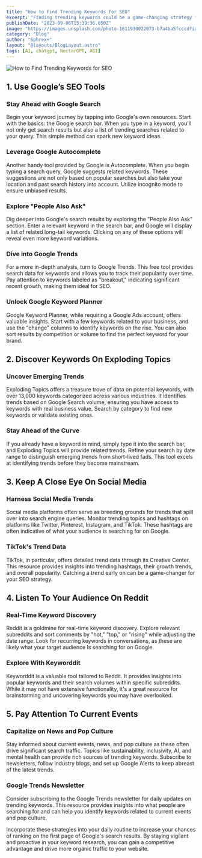 ```yaml
---
title: "How to Find Trending Keywords for SEO"
excerpt: "Finding trending keywords could be a game-changing strategy for your brand’s SEO efforts"
publishDate: "2023-09-06T15:39:36.050Z"
image: "https://images.unsplash.com/photo-1611930022073-b7a4ba5fcccd?ixlib=rb-4.0.3&ixid=M3wxMjA3fDB8MHxwaG90by1wYWdlfHx8fGVufDB8fHx8fA%3D%3D&auto=format&fit=crop&w=1287&q=80"
category: "Blog"
author: "Sphrex+"
layout: "@layouts/BlogLayout.astro"
tags: [AI, chatgpt, NectarGPT, AGI]
---
```


<img src="https://images.unsplash.com/photo-1526628953301-3e589a6a8b74?ixlib=rb-4.0.3&ixid=M3wxMjA3fDB8MHxwaG90by1wYWdlfHx8fGVufDB8fHx8fA%3D%3D&auto=format&fit=crop&w=1406&q=80" alt="How to Find Trending Keywords for SEO" />

<h2 id="1-use-google-s-seo-tools">1. Use Google’s SEO Tools</h2>
<h3 id="stay-ahead-with-google-search">Stay Ahead with Google Search</h3>
<p>Begin your keyword journey by tapping into Google&#39;s own resources. Start with the basics: the Google search bar. When you type in a keyword, you&#39;ll not only get search results but also a list of trending searches related to your query. This simple method can spark new keyword ideas.</p>
<h3 id="leverage-google-autocomplete">Leverage Google Autocomplete</h3>
<p>Another handy tool provided by Google is Autocomplete. When you begin typing a search query, Google suggests related keywords. These suggestions are not only based on popular searches but also take your location and past search history into account. Utilize incognito mode to ensure unbiased results.</p>
<h3 id="explore-people-also-ask-">Explore &quot;People Also Ask&quot;</h3>
<p>Dig deeper into Google&#39;s search results by exploring the &quot;People Also Ask&quot; section. Enter a relevant keyword in the search bar, and Google will display a list of related long-tail keywords. Clicking on any of these options will reveal even more keyword variations.</p>
<h3 id="dive-into-google-trends">Dive into Google Trends</h3>
<p>For a more in-depth analysis, turn to Google Trends. This free tool provides search data for keywords and allows you to track their popularity over time. Pay attention to keywords labeled as &quot;breakout,&quot; indicating significant recent growth, making them ideal for SEO.</p>
<h3 id="unlock-google-keyword-planner">Unlock Google Keyword Planner</h3>
<p>Google Keyword Planner, while requiring a Google Ads account, offers valuable insights. Start with a few keywords related to your business, and use the &quot;change&quot; columns to identify keywords on the rise. You can also sort results by competition or volume to find the perfect keyword for your brand.</p>
<h2 id="2-discover-keywords-on-exploding-topics">2. Discover Keywords On Exploding Topics</h2>
<h3 id="uncover-emerging-trends">Uncover Emerging Trends</h3>
<p>Exploding Topics offers a treasure trove of data on potential keywords, with over 13,000 keywords categorized across various industries. It identifies trends based on Google Search volume, ensuring you have access to keywords with real business value. Search by category to find new keywords or validate existing ones.</p>
<h3 id="stay-ahead-of-the-curve">Stay Ahead of the Curve</h3>
<p>If you already have a keyword in mind, simply type it into the search bar, and Exploding Topics will provide related trends. Refine your search by date range to distinguish emerging trends from short-lived fads. This tool excels at identifying trends before they become mainstream.</p>
<h2 id="3-keep-a-close-eye-on-social-media">3. Keep A Close Eye On Social Media</h2>
<h3 id="harness-social-media-trends">Harness Social Media Trends</h3>
<p>Social media platforms often serve as breeding grounds for trends that spill over into search engine queries. Monitor trending topics and hashtags on platforms like Twitter, Pinterest, Instagram, and TikTok. These hashtags are often indicative of what your audience is searching for on Google.</p>
<h3 id="tiktok-s-trend-data">TikTok&#39;s Trend Data</h3>
<p>TikTok, in particular, offers detailed trend data through its Creative Center. This resource provides insights into trending hashtags, their growth trends, and overall popularity. Catching a trend early on can be a game-changer for your SEO strategy.</p>
<h2 id="4-listen-to-your-audience-on-reddit">4. Listen To Your Audience On Reddit</h2>
<h3 id="real-time-keyword-discovery">Real-Time Keyword Discovery</h3>
<p>Reddit is a goldmine for real-time keyword discovery. Explore relevant subreddits and sort comments by &quot;hot,&quot; &quot;top,&quot; or &quot;rising&quot; while adjusting the date range. Look for recurring keywords in conversations, as these are likely what your target audience is searching for on Google.</p>
<h3 id="explore-with-keyworddit">Explore With Keyworddit</h3>
<p>Keyworddit is a valuable tool tailored to Reddit. It provides insights into popular keywords and their search volumes within specific subreddits. While it may not have extensive functionality, it&#39;s a great resource for brainstorming and uncovering keywords you may have overlooked.</p>
<h2 id="5-pay-attention-to-current-events">5. Pay Attention To Current Events</h2>
<h3 id="capitalize-on-news-and-pop-culture">Capitalize on News and Pop Culture</h3>
<p>Stay informed about current events, news, and pop culture as these often drive significant search traffic. Topics like sustainability, inclusivity, AI, and mental health can provide rich sources of trending keywords. Subscribe to newsletters, follow industry blogs, and set up Google Alerts to keep abreast of the latest trends.</p>
<h3 id="google-trends-newsletter">Google Trends Newsletter</h3>
<p>Consider subscribing to the Google Trends newsletter for daily updates on trending keywords. This resource provides insights into what people are searching for and can help you identify keywords related to current events and pop culture.</p>
<p>Incorporate these strategies into your daily routine to increase your chances of ranking on the first page of Google&#39;s search results. By staying vigilant and proactive in your keyword research, you can gain a competitive advantage and drive more organic traffic to your website.</p>